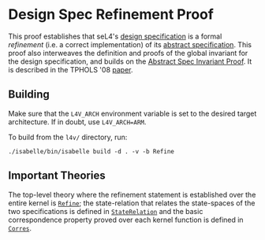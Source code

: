 Design Spec Refinement Proof
============================

This proof establishes that seL4's [design specification](../../spec/design/)
is a formal *refinement* (i.e. a correct implementation) of its
[abstract specification](../../spec/abstract/). This proof also
interweaves the definition and proofs of the global invariant for the
design specification, and builds on the [Abstract Spec Invariant
Proof](../invariant-abstract/). It is described in the TPHOLS '08
[paper][1].

  [1]: http://nicta.com.au/pub?id=483 "Secure Microkernels, State Monads and Scalable Refinement"

Building
--------

Make sure that the `L4V_ARCH` environment variable is set to the desired
target architecture. If in doubt, use `L4V_ARCH=ARM`.

To build from the `l4v/` directory, run:

    ./isabelle/bin/isabelle build -d . -v -b Refine

Important Theories
------------------

The top-level theory where the refinement statement is established over
the entire kernel is [`Refine`](Refine.thy); the state-relation that
relates the state-spaces of the two specifications is defined in
[`StateRelation`](StateRelation.thy) and the basic correspondence
property proved over each kernel function is defined in
[`Corres`](Corres.thy).


